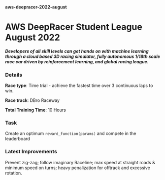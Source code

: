 #### aws-deepracer-2022-august

# **AWS DeepRacer Student League August 2022**

##### Developers of all skill levels can get hands on with machine learning through a cloud based 3D racing simulator, fully autonomous 1/18th scale race car driven by reinforcement learning, and global racing league.

### **Details**

**Race type**: Time trial - achieve the fastest time over 3 continuous laps to win.

**Race track**: DBro Raceway

**Total Training Time**: 10 Hours

### **Task**

Create an optimum ```reward_function(params)``` and compete in the leaderboard

### **Latest Improvements**

Prevent zig-zag; follow imaginary Raceline; max speed at straight roads & minimum speed on turns; heavy penalization for offtrack and excessive rotation.
